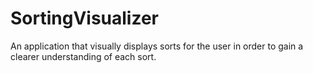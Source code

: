 # SortingVisualizer
An application that visually displays sorts for the user in order to gain a clearer understanding of each sort.

